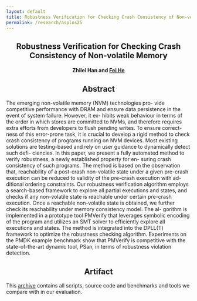 ```yaml
---
layout: default
title: Robustness Verification for Checking Crash Consistency of Non-volatile Memory
permalink: /research/asplos25
---
```


## <center>Robustness Verification for Checking Crash Consistency of Non-volatile Memory</center>

#### <center><a herf="https://linusboyle.cn/">Zhilei Han</a> and <a href="https://feihe.github.io/">Fei He</a></center>

## <center>Abstract</center>

The emerging non-volatile memory (NVM) technologies pro- vide competitive performance with DRAM and ensure data persistence in the event of system failure. However, it ex- hibits weak behaviour in terms of the order in which stores are committed to NVMs, and therefore requires extra efforts from developers to flush pending writes. To ensure correct- ness of this error-prone task, it is crucial to develop a rigid method to check crash consistency of programs running on NVM devices. Most existing solutions are testing-based and rely on user guidance to dynamically detect such defi- ciencies. In this paper, we present a fully automated method to verify robustness, a newly established property for en- suring crash consistency of such programs. The method is based on the observation that, reachability of a post-crash non-volatile state under a given pre-crash execution can be reduced to validity of the pre-crash execution with ad- ditional ordering constraints. Our robustness verification algorithm employs a search-based framework to explore all partial executions and states, and checks if any non-volatile state is reachable under certain pre-crash execution. Once a reachable non-volatile state is obtained, we further check its reachability under memory consistency model. The al- gorithm is implemented in a prototype tool PMVerify that leverages symbolic encoding of the program and utilizes an SMT solver to efficiently explore all executions and states. The method is integrated into the DPLL(T) framework to optimize the robustness checking algorithm. Experiments on the PMDK example benchmark show that PMVerify is competitive with the state-of-the-art dynamic tool, PSan, in
terms of robustness violation detection.

## <center>Artifact</center>

This <a href="https://cloud.tsinghua.edu.cn/f/b849731fe83c4915ab57/?dl=1">archive</a> contains all scripts, source code and benchmarks and tools we compare with in our evaluation.
